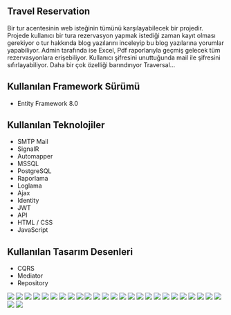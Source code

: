 ## Travel Reservation

Bir tur acentesinin web isteğinin tümünü karşılayabilecek bir projedir.
Projede kullanıcı bir tura rezervasyon yapmak istediği zaman kayıt olması gerekiyor o tur hakkında blog yazılarını inceleyip bu blog yazılarına yorumlar yapabiliyor. Admin tarafında ise
Excel, Pdf raporlarıyla geçmiş gelecek tüm rezervasyonlara erişebiliyor. Kullanıcı şifresini unuttuğunda mail ile şifresini sıfırlayabiliyor. Daha bir çok özelliği barındırıyor Traversal...

## Kullanılan Framework Sürümü

- Entity Framework 8.0

## Kullanılan Teknolojiler

- SMTP Mail
- SignalR
- Automapper
- MSSQL
- PostgreSQL
- Raporlama
- Loglama
- Ajax
- Identity
- JWT
- API
- HTML / CSS
- JavaScript

## Kullanılan Tasarım Desenleri

- CQRS
- Mediator
- Repository

![](readme_img/1.jpg)
![](readme_img/2.jpg)
![](readme_img/3.jpg)
![](readme_img/4.jpg)
![](readme_img/5.jpg)
![](readme_img/6.jpg)
![](readme_img/7.jpg)
![](readme_img/7.1.jpg)
![](readme_img/7.2.jpg)
![](readme_img/8.jpg)
![](readme_img/9.jpg)
![](readme_img/11.jpg)
![](readme_img/21.jpg)
![](readme_img/22.jpg)
![](readme_img/10.jpg)
![](readme_img/23up.jpg)
![](readme_img/24up.jpg)
![](readme_img/25up.jpg)
![](readme_img/12.jpg)
![](readme_img/13.jpg)
![](readme_img/14.jpg)
![](readme_img/15.jpg)
![](readme_img/16.jpg)
![](readme_img/17.jpg)
![](readme_img/18.jpg)
![](readme_img/19.jpg)
![](readme_img/20.jpg)
